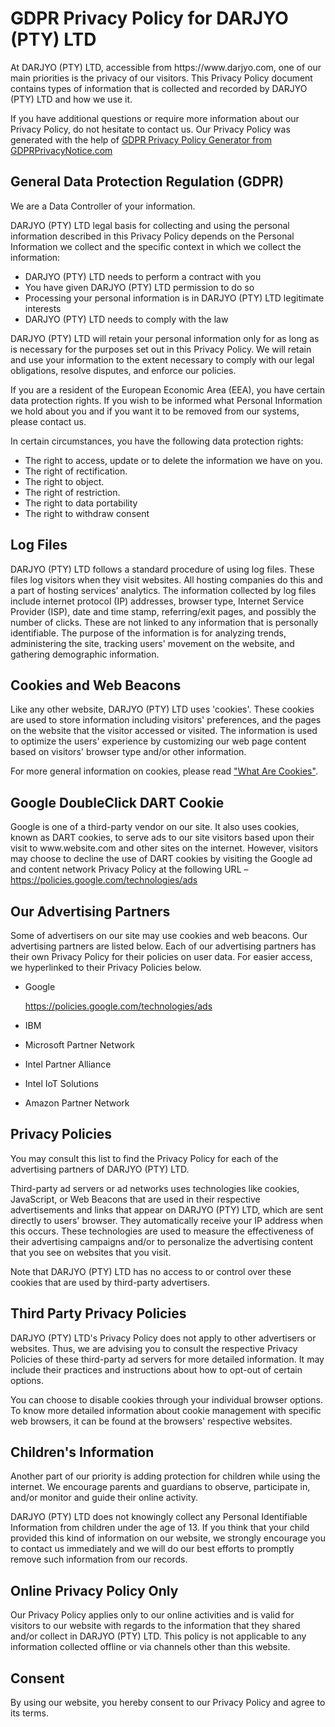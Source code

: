 <h1>GDPR Privacy Policy for DARJYO (PTY) LTD</h1>

<p>At DARJYO (PTY) LTD, accessible from https://www.darjyo.com, one of our main priorities is the privacy of our visitors. This Privacy Policy document contains types of information that is collected and recorded by DARJYO (PTY) LTD and how we use it.</p>

<p>If you have additional questions or require more information about our Privacy Policy, do not hesitate to contact us. Our Privacy Policy was generated with the help of <a href="https://www.gdprprivacynotice.com/">GDPR Privacy Policy Generator from GDPRPrivacyNotice.com</a></p>

<h2>General Data Protection Regulation (GDPR)</h2>
<p>We are a Data Controller of your information.</p>

<p>DARJYO (PTY) LTD legal basis for collecting and using the personal information described in this Privacy Policy depends on the Personal Information we collect and the specific context in which we collect the information:</p>
<ul>
    <li>DARJYO (PTY) LTD needs to perform a contract with you</li>
    <li>You have given DARJYO (PTY) LTD permission to do so</li>
    <li>Processing your personal information is in DARJYO (PTY) LTD legitimate interests</li>
    <li>DARJYO (PTY) LTD needs to comply with the law</li>
</ul>
  
<p>DARJYO (PTY) LTD will retain your personal information only for as long as is necessary for the purposes set out in this Privacy Policy. We will retain and use your information to the extent necessary to comply with our legal obligations, resolve disputes, and enforce our policies.</p>

<p>If you are a resident of the European Economic Area (EEA), you have certain data protection rights. If you wish to be informed what Personal Information we hold about you and if you want it to be removed from our systems, please contact us.</p>
<p>In certain circumstances, you have the following data protection rights:</p>
<ul>
    <li>The right to access, update or to delete the information we have on you.</li>
    <li>The right of rectification.</li> 
    <li>The right to object.</li>
    <li>The right of restriction.</li>
    <li>The right to data portability</li>
    <li>The right to withdraw consent</li>
</ul>

<h2>Log Files</h2>

<p>DARJYO (PTY) LTD follows a standard procedure of using log files. These files log visitors when they visit websites. All hosting companies do this and a part of hosting services' analytics. The information collected by log files include internet protocol (IP) addresses, browser type, Internet Service Provider (ISP), date and time stamp, referring/exit pages, and possibly the number of clicks. These are not linked to any information that is personally identifiable. The purpose of the information is for analyzing trends, administering the site, tracking users' movement on the website, and gathering demographic information.</p>

<h2>Cookies and Web Beacons</h2>

<p>Like any other website, DARJYO (PTY) LTD uses 'cookies'. These cookies are used to store information including visitors' preferences, and the pages on the website that the visitor accessed or visited. The information is used to optimize the users' experience by customizing our web page content based on visitors' browser type and/or other information.</p>

<p>For more general information on cookies, please read <a href="https://www.privacypolicyonline.com/what-are-cookies/">"What Are Cookies"</a>.</p>

<h2>Google DoubleClick DART Cookie</h2>

<p>Google is one of a third-party vendor on our site. It also uses cookies, known as DART cookies, to serve ads to our site visitors based upon their visit to www.website.com and other sites on the internet. However, visitors may choose to decline the use of DART cookies by visiting the Google ad and content network Privacy Policy at the following URL – <a href="https://policies.google.com/technologies/ads">https://policies.google.com/technologies/ads</a></p>

<h2>Our Advertising Partners</h2>

<p>Some of advertisers on our site may use cookies and web beacons. Our advertising partners are listed below. Each of our advertising partners has their own Privacy Policy for their policies on user data. For easier access, we hyperlinked to their Privacy Policies below.</p>

<ul>
    <li>
        <p>Google</p>
        <p><a href="https://policies.google.com/technologies/ads">https://policies.google.com/technologies/ads</a></p>
    </li>
    <li>
        <p>IBM</p>
    </li>
    <li>
        <p>Microsoft Partner Network</p>
    </li>
    <li>
        <p>Intel Partner Alliance</p>
    </li>
    <li>
        <p>Intel IoT Solutions</p>
    </li>
    <li>
        <p>Amazon Partner Network</p>
    </li>
</ul>

<h2>Privacy Policies</h2>

<P>You may consult this list to find the Privacy Policy for each of the advertising partners of DARJYO (PTY) LTD.</p>

<p>Third-party ad servers or ad networks uses technologies like cookies, JavaScript, or Web Beacons that are used in their respective advertisements and links that appear on DARJYO (PTY) LTD, which are sent directly to users' browser. They automatically receive your IP address when this occurs. These technologies are used to measure the effectiveness of their advertising campaigns and/or to personalize the advertising content that you see on websites that you visit.</p>

<p>Note that DARJYO (PTY) LTD has no access to or control over these cookies that are used by third-party advertisers.</p>

<h2>Third Party Privacy Policies</h2>

<p>DARJYO (PTY) LTD's Privacy Policy does not apply to other advertisers or websites. Thus, we are advising you to consult the respective Privacy Policies of these third-party ad servers for more detailed information. It may include their practices and instructions about how to opt-out of certain options. </p>

<p>You can choose to disable cookies through your individual browser options. To know more detailed information about cookie management with specific web browsers, it can be found at the browsers' respective websites.</p>

<h2>Children's Information</h2>

<p>Another part of our priority is adding protection for children while using the internet. We encourage parents and guardians to observe, participate in, and/or monitor and guide their online activity.</p>

<p>DARJYO (PTY) LTD does not knowingly collect any Personal Identifiable Information from children under the age of 13. If you think that your child provided this kind of information on our website, we strongly encourage you to contact us immediately and we will do our best efforts to promptly remove such information from our records.</p>

<h2>Online Privacy Policy Only</h2>

<p>Our Privacy Policy applies only to our online activities and is valid for visitors to our website with regards to the information that they shared and/or collect in DARJYO (PTY) LTD. This policy is not applicable to any information collected offline or via channels other than this website.</p>

<h2>Consent</h2>

<p>By using our website, you hereby consent to our Privacy Policy and agree to its terms.</p>
